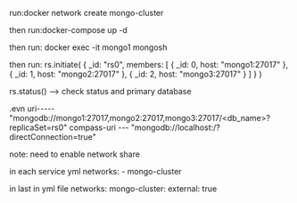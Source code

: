 run:docker network create mongo-cluster

then run:docker-compose up -d

then run: docker exec -it mongo1 mongosh


then run: rs.initiate(
  {
    _id: "rs0",
    members: [
      { _id: 0, host: "mongo1:27017" },
      { _id: 1, host: "mongo2:27017" },
      { _id: 2, host: "mongo3:27017" }
    ]
  }
)

rs.status() --> check status and primary database



.evn uri----- "mongodb://mongo1:27017,mongo2:27017,mongo3:27017/<db_name>?replicaSet=rs0"
compass-uri --- "mongodb://localhost:<primary-db-port>/?directConnection=true"


note: need to enable network share

in each service yml
 networks:
      - mongo-cluster

in last in yml file
  networks:
    mongo-cluster:
      external: true 







